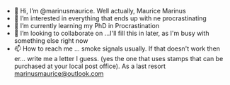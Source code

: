 - 👋 Hi, I’m @marinusmaurice. Well actually, Maurice Marinus
- 👀 I’m interested in everything that ends up with ne procrastinating
- 🌱 I’m currently learning my PhD in Procrastination
- 💞️ I’m looking to collaborate on ...I'll fill this in later, as I'm busy with something else right now
- 📫 How to reach me ... smoke signals usually. If that doesn't work then er... write me a letter I guess. (yes the one that uses stamps that can be purchased at your local post office). As a last resort marinusmaurice@outlook.com

<!---
marinusmaurice/marinusmaurice is a ✨ special ✨ repository because its `README.md` (this file) appears on your GitHub profile.
You can click the Preview link to take a look at your changes.
--->
